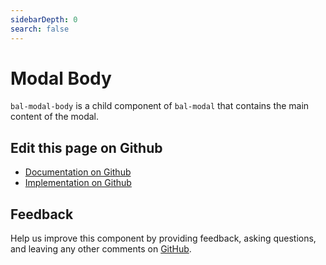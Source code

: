 ```yaml
---
sidebarDepth: 0
search: false
---
```



# Modal Body

`bal-modal-body` is a child component of `bal-modal` that contains the main content of the modal.




<ClientOnly><docs-component-tabs></docs-component-tabs></ClientOnly>

<!-- docs:child of bal-modal -->




## Edit this page on Github

* [Documentation on Github](https://github.com/baloise/design-system/blob/master/docs/src/components/components/bal-modal-body.md)
* [Implementation on Github](https://github.com/baloise/design-system/blob/master/packages/components/src/components/bal-modal-body)

## Feedback

Help us improve this component by providing feedback, asking questions, and leaving any other comments on [GitHub](https://github.com/baloise/design-system/issues/new).

